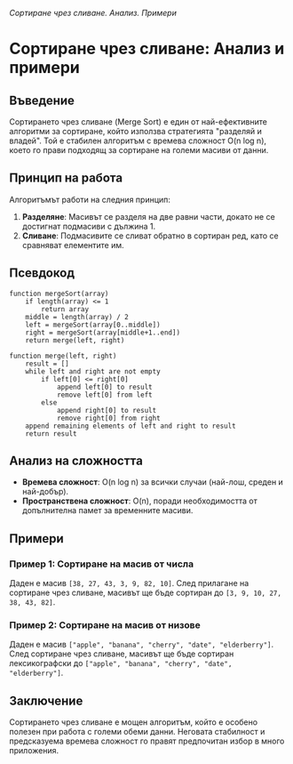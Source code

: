 _Сортиране чрез сливане. Анализ. Примери_


# Сортиране чрез сливане: Анализ и примери

## Въведение
Сортирането чрез сливане (Merge Sort) е един от най-ефективните алгоритми за сортиране, който използва стратегията "разделяй и владей". Той е стабилен алгоритъм с времева сложност O(n log n), което го прави подходящ за сортиране на големи масиви от данни.

## Принцип на работа
Алгоритъмът работи на следния принцип:
1. **Разделяне**: Масивът се разделя на две равни части, докато не се достигнат подмасиви с дължина 1.
2. **Сливане**: Подмасивите се сливат обратно в сортиран ред, като се сравняват елементите им.

## Псевдокод
```plaintext
function mergeSort(array)
    if length(array) <= 1
        return array
    middle = length(array) / 2
    left = mergeSort(array[0..middle])
    right = mergeSort(array[middle+1..end])
    return merge(left, right)

function merge(left, right)
    result = []
    while left and right are not empty
        if left[0] <= right[0]
            append left[0] to result
            remove left[0] from left
        else
            append right[0] to result
            remove right[0] from right
    append remaining elements of left and right to result
    return result
```

## Анализ на сложността
- **Времева сложност**: O(n log n) за всички случаи (най-лош, среден и най-добър).
- **Пространствена сложност**: O(n), поради необходимостта от допълнителна памет за временните масиви.

## Примери
### Пример 1: Сортиране на масив от числа
Даден е масив `[38, 27, 43, 3, 9, 82, 10]`. След прилагане на сортиране чрез сливане, масивът ще бъде сортиран до `[3, 9, 10, 27, 38, 43, 82]`.

### Пример 2: Сортиране на масив от низове
Даден е масив `["apple", "banana", "cherry", "date", "elderberry"]`. След сортиране чрез сливане, масивът ще бъде сортиран лексикографски до `["apple", "banana", "cherry", "date", "elderberry"]`.

## Заключение
Сортирането чрез сливане е мощен алгоритъм, който е особено полезен при работа с големи обеми данни. Неговата стабилност и предсказуема времева сложност го правят предпочитан избор в много приложения.
